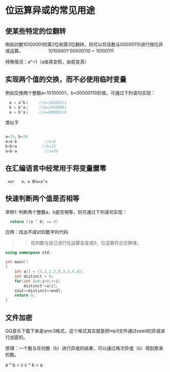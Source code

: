 # 位运算异或的常见用途

## 使某些特定的位翻转

   例如对数10100001的第2位和第3位翻转，则可以将该数与00000110进行按位异或运算。
　　　　　  10100001^00000110 = 10100111

  特殊情况：a^=1（a由真变假，由假变真）

## 实现两个值的交换，而不必使用临时变量

例如交换两个整数a=10100001，b=00000110的值，可通过下列语句实现：

```java
　a = a^b； 　　//a=10100111
　b = b^a； 　　//b=10100001
　a = b^a； 　　//a=00000110
```

类似于

```java

a=15，b=10
a=a-b            //a=5
b=b+a           //b=15
a=b-a            //a=10
```

## 在汇编语言中经常用于将变量置零

```shell
 xor   a，a 即a=a^a
```

## 快速判断两个值是否相等

举例1: 判断两个整数a，b是否相等，则可通过下列语句实现：

```java
  return ((a ^ b) == 0)
```

应用：找出不成对的数字的代码

>> 任何数与自己进行位运算会变成0，位运算符合交换律。

```c++
using namespace std;

int main()
{
    int a[] = {1,1,2,2,9,3,3,4,4};
    int distinct = 0;
    for(int i=0;i<9;++i)
        distinct^=a[i];
    cout<<distinct<<endl;
    return 0;
}

```

## 文件加密

QQ音乐下载下来是qmc3格式，这个格式其实就是把mp3文件通过seed的异或进行加密的。

原理：一个数与任何数（b）进行异或的结果，可以通过再次异或（b）得到原来的数。

a ^ b = c
c ^ b = a
